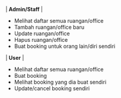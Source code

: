 
| **Admin/Staff** | 
- Melihat daftar semua ruangan/office <br>
- Tambah ruangan/office baru <br>
- Update ruangan/office <br>
- Hapus ruangan/office <br>
- Buat booking untuk orang lain/diri sendiri

| **User** | 
- Melihat daftar semua ruangan/office <br>
- Buat booking <br>
- Melihat booking yang dia buat sendiri <br>
- Update/cancel booking sendiri  <br>

                                

